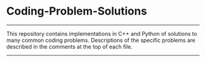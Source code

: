 # Coding-Problem-Solutions
------------------------------------------------------------------------------------------------------------------------
This repository contains implementations in C++ and Python of solutions to many common coding problems.  Descriptions of the specific problems are described in the comments at the top of each file.

------------------------------------------------------------------------------------------------------------------------
